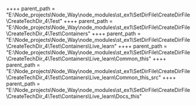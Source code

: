    ++++
        parent_path = 
        "E:\Node_projects\Node_Way\node_modules\st_ex1\SetDirFile\CreateDirFile\CreateTechDir_4\Test"   ++++
        parent_path = 
        "E:\Node_projects\Node_Way\node_modules\st_ex1\SetDirFile\CreateDirFile\CreateTechDir_4\Test\Containers"   ++++
        parent_path = 
        "E:\Node_projects\Node_Way\node_modules\st_ex1\SetDirFile\CreateDirFile\CreateTechDir_4\Test\Containers\Live_learn"   ++++
        parent_path = 
        "E:\Node_projects\Node_Way\node_modules\st_ex1\SetDirFile\CreateDirFile\CreateTechDir_4\Test\Containers\Live_learn\Common_this"   ++++
        parent_path = 
        "E:\Node_projects\Node_Way\node_modules\st_ex1\SetDirFile\CreateDirFile\CreateTechDir_4\Test\Containers\Live_learn\Common_this\_src"   ++++
        parent_path = 
        "E:\Node_projects\Node_Way\node_modules\st_ex1\SetDirFile\CreateDirFile\CreateTechDir_4\Test\Containers\Live_learn\Docs_this"